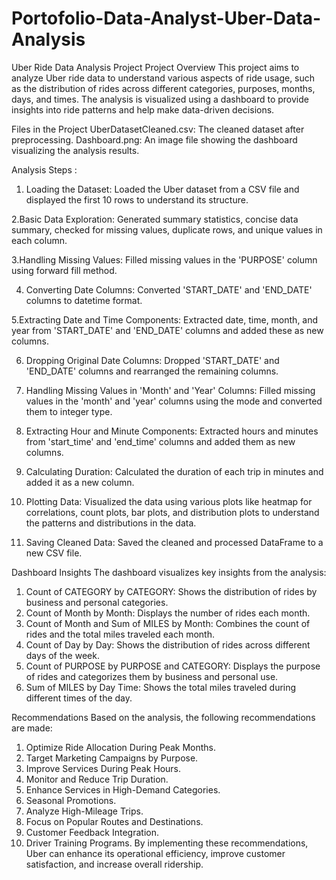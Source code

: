 # Portofolio-Data-Analyst-Uber-Data-Analysis

Uber Ride Data Analysis Project
Project Overview
This project aims to analyze Uber ride data to understand various aspects of ride usage, such as the distribution of rides across different categories, purposes, months, days, and times. The analysis is visualized using a dashboard to provide insights into ride patterns and help make data-driven decisions.

Files in the Project
UberDatasetCleaned.csv: The cleaned dataset after preprocessing.
Dashboard.png: An image file showing the dashboard visualizing the analysis results.


Analysis Steps :
1. Loading the Dataset:
Loaded the Uber dataset from a CSV file and displayed the first 10 rows to understand its structure.

2.Basic Data Exploration:
Generated summary statistics, concise data summary, checked for missing values, duplicate rows, and unique values in each column.

3.Handling Missing Values:
Filled missing values in the 'PURPOSE' column using forward fill method.

4. Converting Date Columns:
Converted 'START_DATE' and 'END_DATE' columns to datetime format.

5.Extracting Date and Time Components:
Extracted date, time, month, and year from 'START_DATE' and 'END_DATE' columns and added these as new columns.

6. Dropping Original Date Columns:
Dropped 'START_DATE' and 'END_DATE' columns and rearranged the remaining columns.

7. Handling Missing Values in 'Month' and 'Year' Columns:
Filled missing values in the 'month' and 'year' columns using the mode and converted them to integer type.

8. Extracting Hour and Minute Components:
Extracted hours and minutes from 'start_time' and 'end_time' columns and added them as new columns.

9. Calculating Duration:
Calculated the duration of each trip in minutes and added it as a new column.

10. Plotting Data:
Visualized the data using various plots like heatmap for correlations, count plots, bar plots, and distribution plots to understand the patterns and distributions in the data.

11. Saving Cleaned Data:
Saved the cleaned and processed DataFrame to a new CSV file.


Dashboard Insights
The dashboard visualizes key insights from the analysis:
1. Count of CATEGORY by CATEGORY: Shows the distribution of rides by business and personal categories.
2. Count of Month by Month: Displays the number of rides each month.
3. Count of Month and Sum of MILES by Month: Combines the count of rides and the total miles traveled each month.
4. Count of Day by Day: Shows the distribution of rides across different days of the week.
5. Count of PURPOSE by PURPOSE and CATEGORY: Displays the purpose of rides and categorizes them by business and personal use.
6. Sum of MILES by Day Time: Shows the total miles traveled during different times of the day.

Recommendations
Based on the analysis, the following recommendations are made:
1. Optimize Ride Allocation During Peak Months.
2. Target Marketing Campaigns by Purpose.
3. Improve Services During Peak Hours.
4. Monitor and Reduce Trip Duration.
5. Enhance Services in High-Demand Categories.
6. Seasonal Promotions.
7. Analyze High-Mileage Trips.
8. Focus on Popular Routes and Destinations.
9. Customer Feedback Integration.
10. Driver Training Programs.
By implementing these recommendations, Uber can enhance its operational efficiency, improve customer satisfaction, and increase overall ridership.
